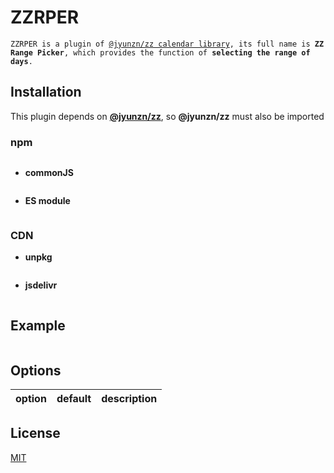 # ZZRPER

<p>
  <code>ZZRPER is a plugin of <a href="https://www.npmjs.com/package/@jyunzn/zz">@jyunzn/zz calendar library</a>, its full name is <strong>ZZ Range Picker</strong>, which provides the function of <strong>selecting the range of days</strong>.</code>
</p>


## Installation

This plugin depends on **[@jyunzn/zz](https://www.npmjs.com/package/@jyunzn/zz)**, so **@jyunzn/zz** must also be imported

### npm

```bash
```

- **commonJS**

  ```javascript
  ```

- **ES module**

  ```javascript
  ```

### CDN
- **unpkg**

  ```html
  ```

- **jsdelivr**

  ```html
  ```

## Example

```html
```


## Options

option                  | default         | description
------------------------|-----------------|---------------------


## License

[MIT](LICENSE)